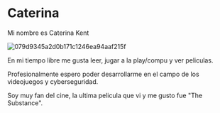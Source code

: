 # Caterina

Mi nombre es Caterina Kent

![079d9345a2d0b171c1246ea94aaf215f](https://github.com/user-attachments/assets/fc1359e8-7dc5-4faa-b9da-adfcc21135c5)

En mi tiempo libre me gusta leer, jugar a la play/compu y ver peliculas.

Profesionalmente espero poder desarrollarme en el campo de los videojuegos y cyberseguridad.

Soy muy fan del cine, la ultima pelicula que vi y me gusto fue "The Substance".
